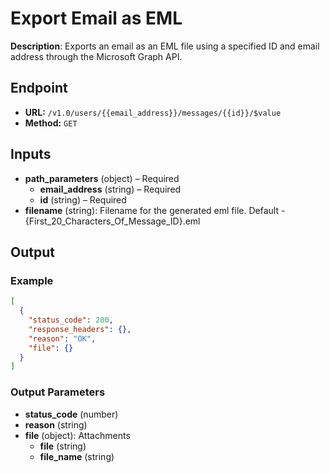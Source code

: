 # Export Email as EML

**Description**: Exports an email as an EML file using a specified ID and email address through the Microsoft Graph API.

## Endpoint

- **URL:** `/v1.0/users/{{email_address}}/messages/{{id}}/$value`
- **Method:** `GET`
## Inputs

- **path_parameters** (object) – Required
  - **email_address** (string) – Required
  - **id** (string) – Required
- **filename** (string): Filename for the generated eml file. Default - {First_20_Characters_Of_Message_ID}.eml
## Output

### Example

```json
[
  {
    "status_code": 200,
    "response_headers": {},
    "reason": "OK",
    "file": {}
  }
]
```
### Output Parameters

- **status_code** (number)
- **reason** (string)
- **file** (object): Attachments
  - **file** (string)
  - **file_name** (string)